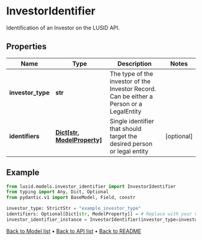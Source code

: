 # InvestorIdentifier

Identification of an Investor on the LUSID API.
## Properties
Name | Type | Description | Notes
------------ | ------------- | ------------- | -------------
**investor_type** | **str** | The type of the investor of the Investor Record. Can be either a Person or a LegalEntity | 
**identifiers** | [**Dict[str, ModelProperty]**](ModelProperty.md) | Single identifier that should target the desired person or legal entity | [optional] 
## Example

```python
from lusid.models.investor_identifier import InvestorIdentifier
from typing import Any, Dict, Optional
from pydantic.v1 import BaseModel, Field, constr

investor_type: StrictStr = "example_investor_type"
identifiers: Optional[Dict[str, ModelProperty]] = # Replace with your value
investor_identifier_instance = InvestorIdentifier(investor_type=investor_type, identifiers=identifiers)

```

[Back to Model list](../README.md#documentation-for-models) &#8226; [Back to API list](../README.md#documentation-for-api-endpoints) &#8226; [Back to README](../README.md)

